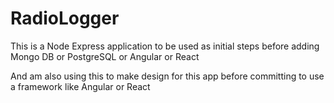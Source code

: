 # RadioLogger

This is a Node Express application to be used as initial steps before adding Mongo DB or PostgreSQL or Angular or React

And am also using this to make design for this app before committing to use a framework like Angular or React
